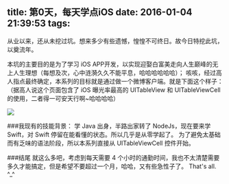 title: 第0天，每天学点iOS
date: 2016-01-04 21:39:53
tags:
---

从业以来，还从未挖过坑。想来多少有些遗憾，惶惶不可终日。故今日特挖此坑，以奠流年。 

本坑的主要目的是为了学习 iOS APP开发，以实现迎娶白富美走向人生巅峰的无上人生理想（每想及次，心中涟漪久久不能平息，哈哈哈哈哈哈）；
咳咳，经过高人指点最终确定，本系列的目标就是通过做一个微博客户端。就是下面这个样子：（据高人说这个页面包含了 iOS 曝光率最高的 UITableView 和 UITableViewCell 的使用，二者得一可安天行啊~哈哈哈哈）

![](http://7jpt6v.com1.z0.glb.clouddn.com/12.pic_hd.jpg)


###我现有的技能背景：
学 Java 出身，半路出家转了 NodeJs，现在要来学 Swift，对 Swift 停留在能看懂的状态。所以几乎是从零学起了。
为了避免太基础而有乏味的语法阶段，所以本系列直接从 UITableViewCell 控件开始。

###结尾
就这么多吧，考虑到每天需要 4 个小时的通勤时间，我也不太清楚需要多久才能搞定，但是希望不要超过一个月，哈哈，又有些急性子了。
That's all. ^_^